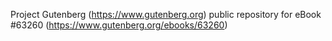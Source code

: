 Project Gutenberg (https://www.gutenberg.org) public repository for
eBook #63260 (https://www.gutenberg.org/ebooks/63260)
